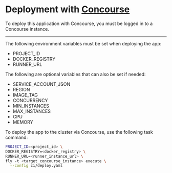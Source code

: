 # Deployment with [Concourse](https://concourse-ci.org/)

To deploy this application with Concourse, you must be logged in to a Concourse instance.

---

The following environment variables must be set when deploying the app:
- PROJECT_ID
- DOCKER_REGISTRY
- RUNNER_URL

The following are optional variables that can also be set if needed:
- SERVICE_ACCOUNT_JSON
- REGION
- IMAGE_TAG
- CONCURRENCY  
- MIN_INSTANCES
- MAX_INSTANCES
- CPU
- MEMORY

To deploy the app to the cluster via Concourse, use the following task command:

```sh
PROJECT_ID=<project_id> \
DOCKER_REGISTRY=<docker_registry> \
RUNNER_URL=<runner_instance_url> \
fly -t <target_concourse_instance> execute \
  --config ci/deploy.yaml
```
